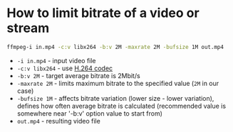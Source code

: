 # How to limit bitrate of a video or stream

```bash
ffmpeg-i in.mp4 -c:v libx264 -b:v 2M -maxrate 2M -bufsize 1M out.mp4
```

- `-i in.mp4` - input video file
- `-c:v libx264` - use [H.264 codec](/ffmpeg/encoding-video-for-usage-on-a-website-h264)
- `-b:v 2M` - target average bitrate is 2Mbit/s
- `-maxrate 2M` - limits maximum bitrate to the specified value (`2M` in our case)
- `-bufsize 1M` - affects bitrate variation (lower size - lower variation), defines how often average bitrate is calculated (recommended value is somewhere near '-b:v' option value to start from)
- `out.mp4` - resulting video file


